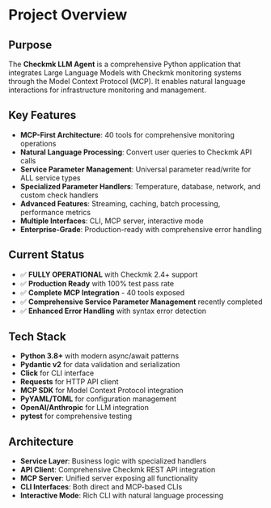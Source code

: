 # Project Overview

## Purpose
The **Checkmk LLM Agent** is a comprehensive Python application that integrates Large Language Models with Checkmk monitoring systems through the Model Context Protocol (MCP). It enables natural language interactions for infrastructure monitoring and management.

## Key Features
- **MCP-First Architecture**: 40 tools for comprehensive monitoring operations
- **Natural Language Processing**: Convert user queries to Checkmk API calls
- **Service Parameter Management**: Universal parameter read/write for ALL service types
- **Specialized Parameter Handlers**: Temperature, database, network, and custom check handlers
- **Advanced Features**: Streaming, caching, batch processing, performance metrics
- **Multiple Interfaces**: CLI, MCP server, interactive mode
- **Enterprise-Grade**: Production-ready with comprehensive error handling

## Current Status
- ✅ **FULLY OPERATIONAL** with Checkmk 2.4+ support
- ✅ **Production Ready** with 100% test pass rate
- ✅ **Complete MCP Integration** - 40 tools exposed
- ✅ **Comprehensive Service Parameter Management** recently completed
- ✅ **Enhanced Error Handling** with syntax error detection

## Tech Stack
- **Python 3.8+** with modern async/await patterns
- **Pydantic v2** for data validation and serialization
- **Click** for CLI interface
- **Requests** for HTTP API client
- **MCP SDK** for Model Context Protocol integration
- **PyYAML/TOML** for configuration management
- **OpenAI/Anthropic** for LLM integration
- **pytest** for comprehensive testing

## Architecture
- **Service Layer**: Business logic with specialized handlers
- **API Client**: Comprehensive Checkmk REST API integration
- **MCP Server**: Unified server exposing all functionality
- **CLI Interfaces**: Both direct and MCP-based CLIs
- **Interactive Mode**: Rich CLI with natural language processing